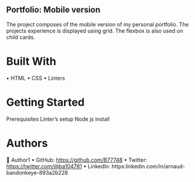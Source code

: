 ## Portfolio: Mobile version

The project composes of the mobile version of my personal portfolio. The projects experience is displayed using grid. The flexbox is also used on child cards.

# Built With

•	HTML
•	CSS
•	Linters

# Getting Started

Prerequisites
Linter’s setup
Node js install

# Authors

👤 Author1
•	GitHub: https://github.com/B77748 
•	Twitter: https://twitter.com/@ba104781 
•	LinkedIn: https:linkedin.com/in/arnaud-bandonkeye-893a2b228 

